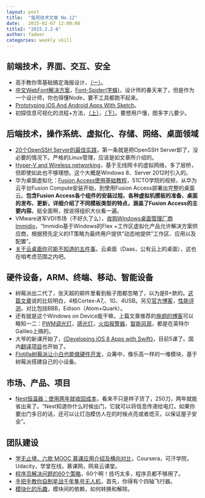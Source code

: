 ```yaml
---
layout: post
title:  "每周技术文章 No.12"
date:   2015-02-07 12:00:00
title2: "2015.2.2-6"
author: fadeer
categories: weekly skill
---
```

前端技术，界面、交互、安全
----

* 高手教你零基础搞定海报设计，[（一）](http://www.uisdc.com/head-first-poster-design-1)。
* [中文WebFont解决方案](http://isux.tencent.com/font-spider.html)，[Font-Spider(字蛛)](http://font-spider.org/)，设计师的春天来了，但是作为一个设计师，你也得懂Node，要不工具都跑不起来。
* [Prototyping iOS And Android Apps With Sketch](http://www.smashingmagazine.com/2015/01/30/prototyping-ios-android-apps-sketch-freebie/)。
* 初探信息可视化的流程+方法，[（上）](http://www.uisdc.com/2015-trends-information-visualization-process-1)，[（下）](http://www.uisdc.com/2015-trends-information-visualization-process-2)。要想用户懂，图多字儿要少。

后端技术，操作系统、虚拟化、存储、网络、桌面领域
----

* [20个OpenSSH Server的最佳实践](http://blog.netoearth.com/html/201501/top-20-openssh-server-best-security-practices.htm)，第一条就是把OpenSSH Server卸了，没必要的情况下。严格的Linux管理，应该是如文章所介绍的。
* [Hyper-V and Wireless networking](http://blogs.msdn.com/b/virtual_pc_guy/archive/2015/02/02/hyper-v-and-wireless-networking.aspx)，基于无线网卡的虚拟网络，多了层桥，但即使如此也不够理想。这个大概是Windows 8、Server 2012时引入的。
* 华为桌面虚拟化：[Fusion Access使用基础教程](http://edu.51cto.com/index.php?do=lession&id=52463)，51CTO学院的视频，从华为云平台Fusion Compute安装开始，到使用Fusion Access部署出完整的桌面云。**包含Fusion Access各个组件的安装过程、各种虚拟机模板的准备、桌面的发布、更新，详细介绍了不同模板类型的特点，涵盖了Fusion Access的主要内容**。挺全面啊，按说得组织大伙看一遍。
* VMware进军VDI市场（不好久了么），[收购Windows桌面管理厂商Immidio](http://server.zdnet.com.cn/server/2015/0205/3045934.shtml)，“Immidio基于Windows的Flex +工作区虚拟化产品允许解决方案供应商，根据预先定义的IT策略为最终用户提供“动态地提供”工作区、应用以及配置”。
* [关于云桌面你可能不知道的五件事](http://server.zdnet.com.cn/server/2015/0203/3045713.shtml)，云桌面（Daas，公有云上的桌面），这也在咱考虑范围之内吧。

硬件设备，ARM、终端、移动、智能设备
----

* 树莓派出二代了，张天超的邮件里看到板子图都忽略了，以为是B+款的。[这篇文章](http://www.36kr.com/p/219380.html)说的比较明白，4核Cortex-A7,、1G、4USB。另见[官方博客](http://www.raspberrypi.org/raspberry-pi-2-on-sale/)，[性能评测](http://www.raspberrypi.org/benchmarking-raspberry-pi-2/)，对比包括BBB，Edison（Atom+Quark）。
* 还有就是这个Windows on Device能干嘛，上篇文章推荐的[施炯的博客](http://www.cnblogs.com/dearsj001/)可以略知一二：[PWM调光灯](http://www.cnblogs.com/dearsj001/p/WindowsOnDevice_1.html)，[感光灯](http://www.cnblogs.com/dearsj001/p/WindowsOnDevice_2.html)，[火焰报警器](http://www.cnblogs.com/dearsj001/p/WindowsOnDevice_3.html)，[智能风扇](http://www.cnblogs.com/dearsj001/p/WindowsOnDevice_4.html)，都是在英特尔Galileo上搞的。
* 大爷的新课开始了，[《Developing iOS 8 Apps with Swift》](https://itunes.apple.com/cn/course/developing-ios-8-apps-swift/id961180099)，目前5课了。国内[翻译项目](https://github.com/x140yu/Developing_iOS_8_Apps_With_Swift)也开始了。
* [Flotilla树莓派让小白也能做硬件开发](http://zhidx.com/p/7010.html)，众筹中，像乐高一样的一堆模块，基于树莓派搭建自己的小设备。

市场、产品、项目
----

* [Nest恒温器：使用两年就收回成本](http://www.leiphone.com/news/201502/Va5hFd6MzFAMPLOv.html)，看来不只是样子货了，250刀，两年就能省出来了。“Nest知道你什么时候出门，它就可以将信息传递给电灯。如果你要出门多日的话，还可以让灯泡模仿人在的时候点亮或者熄灭，以保证屋子安全”。

团队建设
----

* [学无止境，六款 MOOC 慕课应用介绍及横向对比](http://sspai.com/27966)，Coursera，可汗学院，Udacity，学堂在线，慕课网，网易云课堂。
* [程序员解决问题的60个策略](http://www.techug.com/60-problem-solving-strategies)，60个啊！技巧太多，程序员都不够用了。
* [手把手教你自制星战千年隼号无人机](http://www.leiphone.com/news/201502/samCfZDYCZUtGkFB.html)，首先，你得有个四轴飞行器。
* [模块化的乐趣](http://ifeve.com/fun-modules/)，模块间的依赖，如何转换和解除。

